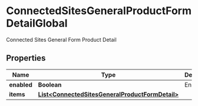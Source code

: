 

# ConnectedSitesGeneralProductFormDetailGlobal

Connected Sites General Form Product Detail

## Properties

| Name | Type | Description | Notes |
|------------ | ------------- | ------------- | -------------|
|**enabled** | **Boolean** | Enabled |  [optional] |
|**items** | [**List&lt;ConnectedSitesGeneralProductFormDetail&gt;**](ConnectedSitesGeneralProductFormDetail.md) |  |  [optional] |



